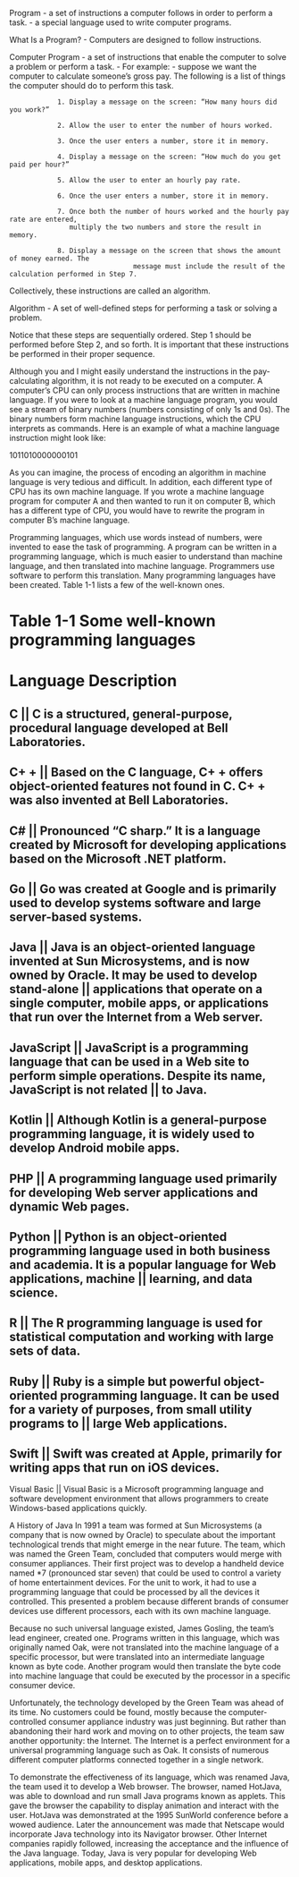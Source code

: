 Program
	- a set of instructions a computer follows in order to perform a task.
	- a special language used to write computer programs.

What Is a Program?
	- Computers are designed to follow instructions. 

Computer Program 
	- a set of instructions that enable the computer to solve a problem or perform a task. 
		- For example:
			- suppose we want the computer to calculate someone’s gross pay. The following is a list of things the computer should do to perform this task.


				1. Display a message on the screen: “How many hours did you work?”

				2. Allow the user to enter the number of hours worked.

				3. Once the user enters a number, store it in memory.

				4. Display a message on the screen: “How much do you get paid per hour?”

				5. Allow the user to enter an hourly pay rate.

				6. Once the user enters a number, store it in memory.

				7. Once both the number of hours worked and the hourly pay rate are entered, 
				   multiply the two numbers and store the result in memory.

				8. Display a message on the screen that shows the amount of money earned. The
                                   message must include the result of the calculation performed in Step 7.


Collectively, these instructions are called an algorithm. 

Algorithm 
	- A set of well-defined steps for performing a task or solving a problem. 

Notice that these steps are sequentially ordered. Step 1 should be performed before Step 2, and so forth. It is important that these instructions be performed in their proper sequence.

Although you and I might easily understand the instructions in the pay-calculating algorithm, it is not ready to be executed on a computer. A computer’s CPU can only process instructions that are written in machine language. If you were to look at a machine language program, you would see a stream of binary numbers (numbers consisting of only 1s and 0s). The binary numbers form machine language instructions, which the CPU interprets as commands. Here is an example of what a machine language instruction might look like:


1011010000000101 


As you can imagine, the process of encoding an algorithm in machine language is very tedious and difficult. In addition, each different type of CPU has its own machine language. If you wrote a machine language program for computer A and then wanted to run it on computer B, which has a different type of CPU, you would have to rewrite the program in computer B’s machine language.

Programming languages, which use words instead of numbers, were invented to ease the task of programming. A program can be written in a programming language, which is much easier to understand than machine language, and then translated into machine language. Programmers use software to perform this translation. Many programming languages have been created. Table 1-1 lists a few of the well-known ones.

Table 1-1
Some well-known programming languages
============================
 Language	Description
============================
C	     ||	C is a structured, general-purpose, procedural language developed at Bell Laboratories.
----------------------------------------------------------------------------------------------------------------------------------------------------------------------------
C+ +	     ||	Based on the C language, C+ + offers object-oriented features not found in C. C+ + was also invented at Bell Laboratories. 
----------------------------------------------------------------------------------------------------------------------------------------------------------------------------
C# 	     ||	Pronounced “C sharp.” It is a language created by Microsoft for developing applications based on the Microsoft .NET platform. 
----------------------------------------------------------------------------------------------------------------------------------------------------------------------------
Go	     || 	Go was created at Google and is primarily used to develop systems software and large server-based systems.
----------------------------------------------------------------------------------------------------------------------------------------------------------------------------
Java	     ||	Java is an object-oriented language invented at Sun Microsystems, and is now owned by Oracle. It may be used to develop stand-alone 
	     ||	applications that operate on a single computer, mobile apps, or applications that run over the Internet from a Web server.
----------------------------------------------------------------------------------------------------------------------------------------------------------------------------
JavaScript   ||	JavaScript is a programming language that can be used in a Web site to perform simple operations. Despite its name, JavaScript is not related
 	     ||  to Java. 
----------------------------------------------------------------------------------------------------------------------------------------------------------------------------
Kotlin	     ||  Although Kotlin is a general-purpose programming language, it is widely used to develop Android mobile apps.
----------------------------------------------------------------------------------------------------------------------------------------------------------------------------
PHP	     ||	A programming language used primarily for developing Web server applications and dynamic Web pages.
----------------------------------------------------------------------------------------------------------------------------------------------------------------------------
Python 	     ||	Python is an object-oriented programming language used in both business and academia. It is a popular language for Web applications, machine 
	     ||	learning, and data science. 
----------------------------------------------------------------------------------------------------------------------------------------------------------------------------
R	     ||	The R programming language is used for statistical computation and working with large sets of data. 
----------------------------------------------------------------------------------------------------------------------------------------------------------------------------
Ruby	     ||	Ruby is a simple but powerful object-oriented programming language. It can be used for a variety of purposes, from small utility programs to 
	     ||	large Web applications. 
----------------------------------------------------------------------------------------------------------------------------------------------------------------------------
Swift	     ||	Swift was created at Apple, primarily for writing apps that run on iOS devices.
----------------------------------------------------------------------------------------------------------------------------------------------------------------------------
Visual Basic ||	Visual Basic is a Microsoft programming language and software development environment that allows programmers to create Windows-based applications quickly.


A History of Java
In 1991 a team was formed at Sun Microsystems (a company that is now owned by Oracle) to speculate about the important technological trends that might emerge in the near future. The team, which was named the Green Team, concluded that computers would merge with consumer appliances. Their first project was to develop a handheld device named *7 (pronounced star seven) that could be used to control a variety of home entertainment devices. For the unit to work, it had to use a programming language that could be processed by all the devices it controlled. This presented a problem because different brands of consumer devices use different processors, each with its own machine language.

Because no such universal language existed, James Gosling, the team’s lead engineer, created one. Programs written in this language, which was originally named Oak, were not translated into the machine language of a specific processor, but were translated into an intermediate language known as byte code. Another program would then translate the byte code into machine language that could be executed by the processor in a specific consumer device.

Unfortunately, the technology developed by the Green Team was ahead of its time. No customers could be found, mostly because the computer-controlled consumer appliance industry was just beginning. But rather than abandoning their hard work and moving on to other projects, the team saw another opportunity: the Internet. The Internet is a perfect environment for a universal programming language such as Oak. It consists of numerous different computer platforms connected together in a single network.

To demonstrate the effectiveness of its language, which was renamed Java, the team used it to develop a Web browser. The browser, named HotJava, was able to download and run small Java programs known as applets. This gave the browser the capability to display animation and interact with the user. HotJava was demonstrated at the 1995 SunWorld conference before a wowed audience. Later the announcement was made that Netscape would incorporate Java technology into its Navigator browser. Other Internet companies rapidly followed, increasing the acceptance and the influence of the Java language. Today, Java is very popular for developing Web applications, mobile apps, and desktop applications.
